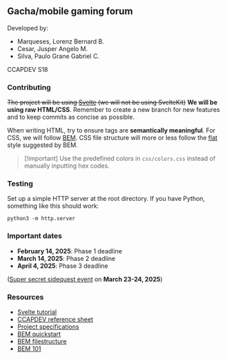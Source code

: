 ## Gacha/mobile gaming forum

Developed by:

-   Marqueses, Lorenz Bernard B.
-   Cesar, Jusper Angelo M.
-   Silva, Paulo Grane Gabriel C.

CCAPDEV S18

### Contributing

~~The project will be using [Svelte](https://svelte.dev/) (we will not be using SvelteKit)~~ **We will be using raw
HTML/CSS**. Remember to create a new branch for new features and to keep commits as concise as possible.

When writing HTML, try to ensure tags are **semantically meaningful**. For CSS, we will follow
[BEM](https://css-tricks.com/bem-101/). CSS file structure will more or less follow the
[flat](https://en.bem.info/methodology/filestructure/#flat) style suggested by BEM.

> [!important] Use the predefined colors in `css/colors.css` instead of manually inputting hex codes.

### Testing

Set up a simple HTTP server at the root directory. If you have Python, something like this should work:

```
python3 -m http.server
```

### Important dates

-   **February 14, 2025**: Phase 1 deadline
-   **March 14, 2025**: Phase 2 deadline
-   **April 4, 2025**: Phase 3 deadline

([Super secret sidequest event](https://www.ticketmax.ph/events/cosplay-carnival-2024-day-1/) on **March 23-24, 2025**)

### Resources

-   [Svelte tutorial](https://svelte.dev/tutorial/svelte/welcome-to-svelte)
-   [CCAPDEV reference sheet](https://docs.google.com/spreadsheets/d/1ehfGsFsHNGMHuj-pvkTnjSU1ZDOUt5VOGOHjGiaKVJU/edit?usp=sharing)
-   [Project specifications](https://drive.google.com/file/d/1az8mfMGD-BdeF6clC_3BacXEFRigEDLX/view?usp=sharing)
-   [BEM quickstart](https://css-tricks.com/bem-101/)
-   [BEM filestructure](https://en.bem.info/methodology/filestructure/)
-   [BEM 101](https://css-tricks.com/bem-101/)
